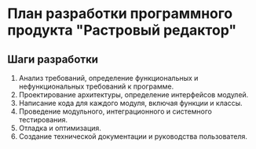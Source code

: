 # План разработки программного продукта "Растровый редактор"

## Шаги разработки

1. Анализ требований, определение функциональных и нефункциональных требований к программе.
2. Проектирование архитектуры, определение интерфейсов модулей.
3. Написание кода для каждого модуля, включая функции и классы.
4. Проведение модульного, интеграционного и системного тестирования.
5. Отладка и оптимизация.
6. Создание технической документации и руководства пользователя.
